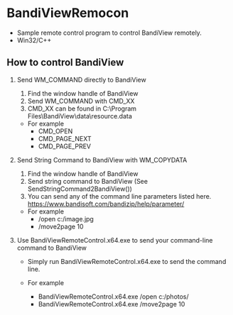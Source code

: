 # BandiViewRemocon

* Sample remote control program to control BandiView remotely.
* Win32/C++

## How to control BandiView

1. Send WM_COMMAND directly to BandiView

    1. Find the window handle of BandiView
    2. Send WM_COMMAND with CMD_XX
    3. CMD_XX can be found in C:\Program Files\BandiView\data\resource.data

    * For example
        * CMD_OPEN
        * CMD_PAGE_NEXT
        * CMD_PAGE_PREV

2. Send String Command to BandiView with WM_COPYDATA

    1. Find the window handle of BandiView
    2. Send string command to BandiView (See SendStringCommand2BandiView())
    3. You can send any of the command line parameters listed here. <https://www.bandisoft.com/bandizip/help/parameter/>

    * For example
        * /open c:/image.jpg
        * /move2page 10

3. Use BandiViewRemoteControl.x64.exe to send your command-line command to BandiView

    * Simply run BandiViewRemoteControl.x64.exe to send the command line.

    * For example
        * BandiViewRemoteControl.x64.exe /open c:/photos/
        * BandiViewRemoteControl.x64.exe /move2page 10
